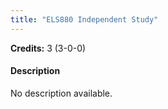 ```yaml
---
title: "ELS880 Independent Study"
---
```

**Credits:** 3 (3-0-0)

#### Description
No description available.